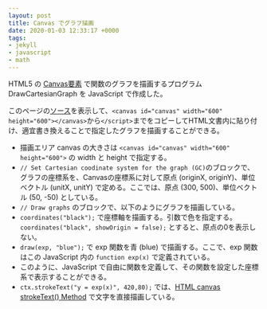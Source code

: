 ```yaml
---
layout: post
title: Canvas でグラフ描画
date: 2020-01-03 12:33:17 +0000
tags:
- jekyll
- javascript
- math
---
```

HTML5 の [Canvas要素](https://ja.wikipedia.org/wiki/Canvas%E8%A6%81%E7%B4%A0) で関数のグラフを描画するプログラム DrawCartesianGraph を JavaScript で作成した。

<!-- -------------------------------------------------------------------------------------------- -->
<canvas id="canvas" width="600" height="600"></canvas>
<script type="text/javascript">
// DrawCartesianGraph by Katsutoshi Seki
// https://sekika.github.io/2020/01/03/DrawCartesianGraph/
// MIT License

// Initialize canvas
var c = document.getElementById('canvas');
var ctx = c.getContext('2d');
ctx.font = "20px serif"; // Font of the text
ctx.lineWidth = 1; // Line width
width = c.width; // Width of the canvas
height = c.height; // Height of the canvas

// Set Cartesian coodinate system for the graph (GC)
// Origin of GC with respect to canvas coordinate
originX = 300;
originY = 500;
// Unit vector of GC with respect to canvas coordinate
unitX = 50;
unitY = -50;

// Draw graphs
coordinates("black");
draw(exp, "blue");
ctx.strokeText("y = exp(x)", 420,80);
draw(plus1, "green");
ctx.strokeText("y = x+1", 480,300);

// Define functions to draw
function plus1(x){
  return x+1;
}

function exp(x){
  return Math.pow(Math.E,x);
}

// Draw coordinates
function coordinates(color, showOrigin = true) {
  // X Axis
  ctx.strokeStyle = color;
  ctx.beginPath();
  ctx.moveTo(0, originY);
  ctx.lineTo(width-30, originY);
  ctx.lineTo(width-45, originY-10);
  ctx.moveTo(width-30, originY);
  ctx.lineTo(width-45, originY+10);
  ctx.strokeText("x", width-25, originY+5);

  // Y Axis
  ctx.moveTo(originX, height);
  ctx.lineTo(originX, 30);
  ctx.lineTo(originX-10, 45);
  ctx.moveTo(originX, 30);
  ctx.lineTo(originX+10, 45);
  ctx.strokeText("y", originX-5, 20);

  // Origin
  if (showOrigin) {
    ctx.strokeText("0", originX-15, originY+20);
  }
  ctx.stroke();
}

// Draw a graph
function draw(func, color){
  ctx.strokeStyle = color;
  ctx.beginPath();
  first = true;
  for (pixX = 0; pixX < width-30; pixX++) {
     x = (pixX-originX) / unitX;
     y = func(x);
     pixY = originY + unitY * y
     if (pixY >= 35 && pixY <= height) {
        if (first) {
           ctx.moveTo(pixX, pixY);
           first = false;
        } else {
           ctx.lineTo(pixX, pixY);
        }
     } else {
        first = true;
     }
  }
  ctx.stroke();
}
</script>
<!-- -------------------------------------------------------------------------------------------- -->

このページの[ソース](https://raw.githubusercontent.com/sekika/sekika.github.io/master/_posts/2020-01-03-DrawCartesianGraph.md)を表示して、`<canvas id="canvas" width="600" height="600"></canvas>`から`</script>`までをコピーしてHTML文書内に貼り付け、適宜書き換えることで指定したグラフを描画することができる。

- 描画エリア canvas の大きさは `<canvas id="canvas" width="600" height="600">` の width と height で指定する。
- `// Set Cartesian coodinate system for the graph (GC)`のブロックで、グラフの座標系を、Canvasの座標系に対して原点 (originX, originY)、単位ベクトル (unitX, unitY) で定める。ここでは、原点 (300, 500)、単位ベクトル (50, -50) としている。
- `// Draw graphs` のブロックで、以下のようにグラフを描画している。
- `coordinates("black");` で座標軸を描画する。引数で色を指定する。`coordinates("black", showOrigin = false);` とすると、原点の0を表示しない。
- `draw(exp, "blue");` で exp 関数を青 (blue) で描画する。ここで、exp 関数はこの JavaScript 内の `function exp(x)` で定義されている。
- このように、JavaScript で自由に関数を定義して、その関数を設定した座標系で表示することができる。
- `ctx.strokeText("y = exp(x)", 420,80);` では、[HTML canvas strokeText() Method](https://www.w3schools.com/Tags/canvas_stroketext.asp) で文字を直接描画している。
